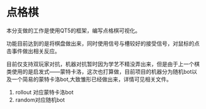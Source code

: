 # 点格棋

本分支做的工作是使用QT5的框架，编写点格棋可视化。

功能目前达到的是将棋盘做出来，同时使用信号与槽较好的接受信号，对鼠标的点击事件做出相关反应。

目前仅支持双玩家对抗，机器对抗暂时因为学艺不精没弄出来，但是由于上一个棋类使用的是启发式——蒙特卡洛，这次也打算做，目前项目的机器分为随机bot以及一个简易的蒙特卡洛bot,大致雏形已经做出来，详情可见相关文件。

1. rollout 对应蒙特卡洛bot
2. random对应随机bot



